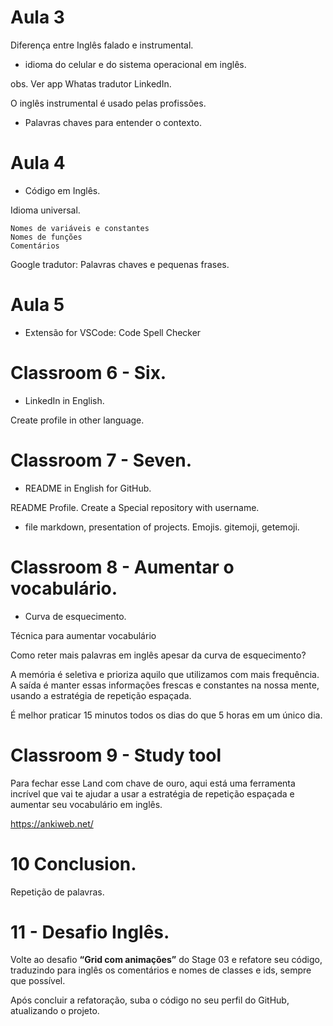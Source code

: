 # Aula 3

Diferença entre Inglês falado e instrumental.

- idioma do celular e do sistema operacional em inglês.

obs. Ver app Whatas tradutor LinkedIn.

O inglês instrumental é usado pelas profissões.
- Palavras chaves para entender o contexto.

# Aula 4
- Código em Inglês.

Idioma universal.


    Nomes de variáveis e constantes
    Nomes de funções
    Comentários

Google tradutor: Palavras chaves e pequenas frases.

# Aula 5
- Extensão for VSCode: Code Spell Checker

# Classroom 6 - Six.
- LinkedIn in English.

Create profile in other language.

# Classroom 7 - Seven.
- README in English for GitHub.

README Profile.
Create a Special repository with username.

- file markdown, presentation of projects.
Emojis. gitemoji, getemoji.

# Classroom 8 - Aumentar o vocabulário.
- Curva de esquecimento.

Técnica para aumentar vocabulário

Como reter mais palavras em inglês apesar da curva de esquecimento?

A memória é seletiva e prioriza aquilo que utilizamos com mais frequência. A saída é manter essas informações frescas e constantes na nossa mente, usando a estratégia de repetição espaçada.

É melhor praticar 15 minutos todos os dias do que 5 horas em um único dia.


# Classroom 9 - Study tool
Para fechar esse Land com chave de ouro, aqui está uma ferramenta incrível que vai te ajudar a usar a estratégia de repetição espaçada e aumentar seu vocabulário em inglês.

https://ankiweb.net/

# 10 Conclusion.
Repetição de palavras.

# 11 - Desafio Inglês.

Volte ao desafio **“Grid com animações”** do Stage 03 e refatore seu código, traduzindo para inglês os comentários e nomes de classes e ids, sempre que possível. 

Após concluir a refatoração, suba o código no seu perfil do GitHub, atualizando o projeto.